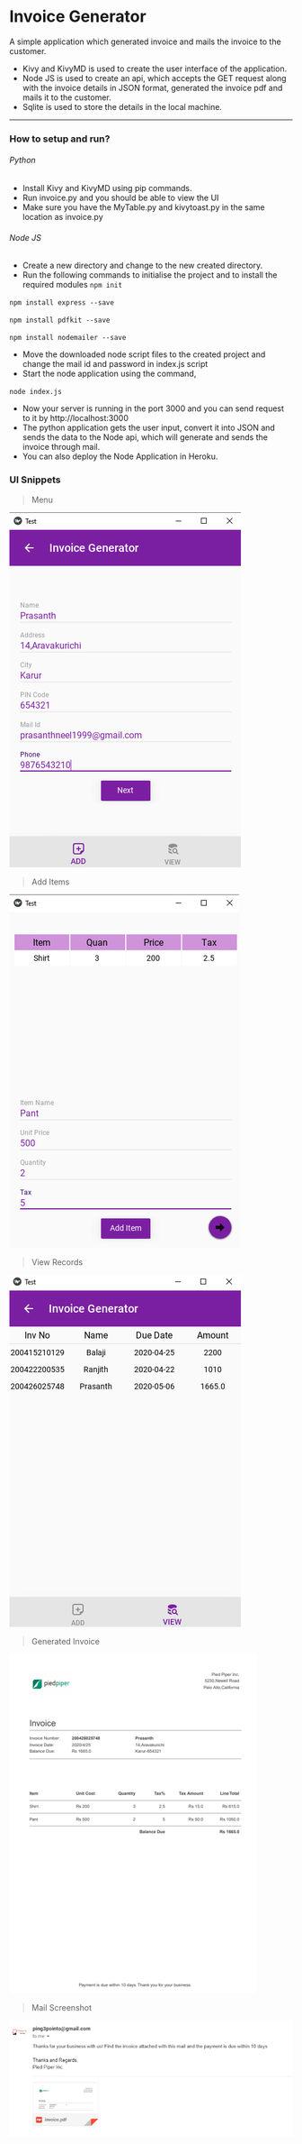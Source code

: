 # Invoice Generator
A simple application which generated invoice and mails the invoice to the customer.
- Kivy and KivyMD is used to create the user interface of the application.
- Node JS is used to create an api, which accepts the GET request along with the invoice details in JSON format, generated the invoice pdf and mails it to the customer.
- Sqlite is used to store the details in the local machine.

------------
### How to setup and run?
###### Python
- Install Kivy and KivyMD using pip commands.
- Run invoice.py and you should be able to view the UI
- Make sure you have the MyTable.py and kivytoast.py in the same location as invoice.py

###### Node JS
- Create a new directory and change to the new created directory.
- Run the following commands to initialise the project and to install the required modules
`npm init`

`npm install express --save`

`npm install pdfkit --save`

`npm install nodemailer --save`

- Move the downloaded node script files to the created project and change the mail id and password in index.js script
- Start the node application using the command,

`node index.js`

- Now your server is running in the port 3000 and you can send request to it by http://localhost:3000
- The python application gets the user input, convert it into JSON and sends the data to the Node api, which will generate and sends the invoice through mail.
- You can also deploy the Node Application in Heroku.

### UI Snippets
>Menu

![Launch Screen](https://github.com/balajiRchandran/Invoice-Generator/blob/master/UI%20Snippets/First.PNG)

>Add Items

![Add Item](https://github.com/balajiRchandran/Invoice-Generator/blob/master/UI%20Snippets/Second.PNG)

>View Records

![Records](https://github.com/balajiRchandran/Invoice-Generator/blob/master/UI%20Snippets/Three.PNG)

>Generated Invoice

![Invoice](https://github.com/balajiRchandran/Invoice-Generator/blob/master/UI%20Snippets/GenInv.PNG)

>Mail Screenshot

![Mail](https://github.com/balajiRchandran/Invoice-Generator/blob/master/UI%20Snippets/Mail.PNG)

